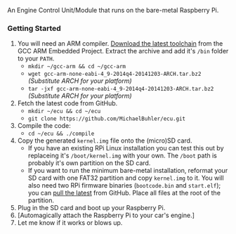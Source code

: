 An Engine Control Unit/Module that runs on the bare-metal Raspberry Pi.

### Getting Started

1. You will need an ARM compiler. [Download the latest toolchain](https://launchpad.net/gcc-arm-embedded/+download) from the GCC ARM Embedded Project. Extract the archive and add it's `/bin` folder to your `PATH`.
    * `mkdir ~/gcc-arm && cd ~/gcc-arm`
    * `wget gcc-arm-none-eabi-4_9-2014q4-20141203-ARCH.tar.bz2` *(Substitute ARCH for your platform)*
    * `tar -jxf gcc-arm-none-eabi-4_9-2014q4-20141203-ARCH.tar.bz2` *(Substitute ARCH for your platform)*
2. Fetch the latest code from GitHub.
    * `mkdir ~/ecu && cd ~/ecu`
    * `git clone https://github.com/MichaelBuhler/ecu.git`
3. Compile the code:
    * `cd ~/ecu && ./compile`
4. Copy the generated `kernel.img` file onto the (micro)SD card.
    * If you have an existing RPi Linux installation you can test this out by replaceing it's `/boot/kernel.img` with your own. The `/boot` path is probably it's own partition on the SD card.
    * If you want to run the minimum bare-metal installation, reformat your SD card with one FAT32 partition and copy `kernel.img` to it. You will also need two RPi firmware binaries (`bootcode.bin` and `start.elf`); you can [pull the latest](https://github.com/raspberrypi/firmware/tree/master/boot) from GitHub. Place all files at the root of the partition.
5. Plug in the SD card and boot up your Raspberry Pi.
6. [Automagically attach the Raspberry Pi to your car's engine.]
7. Let me know if it works or blows up.
